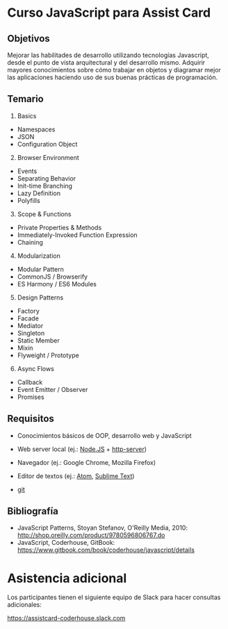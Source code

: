# Curso JavaScript para Assist Card

## Objetivos

Mejorar las habilitades de desarrollo utilizando tecnologías Javascript, desde el punto de vista arquitectural y del desarrollo mismo. Adquirir mayores conocimientos sobre cómo trabajar en objetos y diagramar mejor las aplicaciones haciendo uso de sus buenas prácticas de programación.

## Temario

1. Basics
  - Namespaces
  - JSON
  - Configuration Object
2. Browser Environment
  - Events
  - Separating Behavior
  - Init-time Branching
  - Lazy Definition
  - Polyfills
3. Scope & Functions
  - Private Properties & Methods
  - Immediately-Invoked Function Expression
  - Chaining
4. Modularization
  - Modular Pattern
  - CommonJS / Browserify
  - ES Harmony / ES6 Modules
5. Design Patterns
  - Factory
  - Facade
  - Mediator
  - Singleton
  - Static Member
  - Mixin
  - Flyweight / Prototype
6. Async Flows
  - Callback
  - Event Emitter / Observer
  - Promises

## Requisitos

- Conocimientos básicos de OOP, desarrollo web y JavaScript

- Web server local (ej.: [Node.JS](https://nodejs.org/) + [http-server](https://www.npmjs.com/package/http-server))

- Navegador (ej.: Google Chrome, Mozilla Firefox)

- Editor de textos (ej.: [Atom](https://atom.io/), [Sublime Text](https://www.sublimetext.com/))

- [git](https://git-scm.com/)

## Bibliografía

- JavaScript Patterns, Stoyan Stefanov, O'Reilly Media, 2010: http://shop.oreilly.com/product/9780596806767.do
- JavaScript, Coderhouse, GitBook: https://www.gitbook.com/book/coderhouse/javascript/details

# Asistencia adicional

Los participantes tienen el siguiente equipo de Slack para hacer consultas adicionales:

https://assistcard-coderhouse.slack.com
